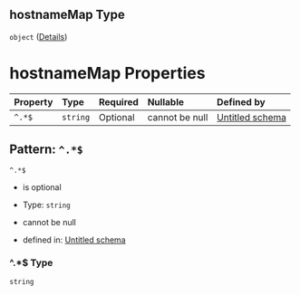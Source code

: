 ## hostnameMap Type

`object` ([Details](definition-properties-primarycolor-properties-hostnamemap.md))

# hostnameMap Properties

| Property | Type     | Required | Nullable       | Defined by                                                                                                                                                                            |
| :------- | :------- | :------- | :------------- | :------------------------------------------------------------------------------------------------------------------------------------------------------------------------------------ |
| `^.*$`   | `string` | Optional | cannot be null | [Untitled schema](definition-properties-primarycolor-properties-hostnamemap-patternproperties-.md "undefined#/properties/primaryColor/properties/hostnameMap/patternProperties/^.*$") |

## Pattern: `^.*$`



`^.*$`

*   is optional

*   Type: `string`

*   cannot be null

*   defined in: [Untitled schema](definition-properties-primarycolor-properties-hostnamemap-patternproperties-.md "undefined#/properties/primaryColor/properties/hostnameMap/patternProperties/^.*$")

### ^.\*$ Type

`string`
